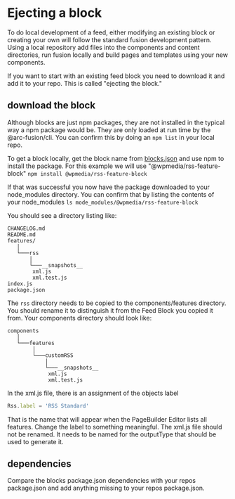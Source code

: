 # Ejecting a block

To do local development of a feed, either modifying an existing block or creating your own will follow the standard fusion development pattern. Using a local repository add files into the components and content directories, run fusion locally and build pages and templates using your new components.

If you want to start with an existing feed block you need to download it and add it to your repo. This is called "ejecting the block."

## download the block

Although blocks are just npm packages, they are not installed in the typical way a npm package would be. They are only loaded at run time by the @arc-fusion/cli. You can confirm this by doing an `npm list` in your local repo.

To get a block locally, get the block name from [blocks.json](./blocks.json.md) and use npm to install the package. For this example we will use "@wpmedia/rss-feature-block"
`npm install @wpmedia/rss-feature-block`

If that was successful you now have the package downloaded to your node_modules directory. You can confirm that by listing the contents of your node_modules
`ls mode_modules/@wpmedia/rss-feature-block`

You should see a directory listing like:

```
CHANGELOG.md
README.md
features/
   │
   └───rss
       │
       └───__snapshots__
        xml.js
        xml.test.js
index.js
package.json
```

The `rss` directory needs to be copied to the components/features directory. You should rename it to distinguish it from the Feed Block you copied it from. Your components directory should look like:

```
components
   │
   └───features
        │
        └───customRSS
            │
            └───__snapshots__
             xml.js
             xml.test.js
```

In the xml.js file, there is an assignment of the objects label

```javascript
Rss.label = 'RSS Standard'
```

That is the name that will appear when the PageBuilder Editor lists all features. Change the label to something meaningful. The xml.js file should not be renamed. It needs to be named for the outputType that should be used to generate it.

## dependencies

Compare the blocks package.json dependencies with your repos package.json and add anything missing to your repos package.json.
